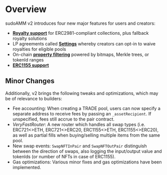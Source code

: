 # Overview

sudoAMM v2 introduces four new major features for users and creators:

* [**Royalty support**](royalties.md) for ERC2981-compliant collections, plus fallback royalty solutions
* LP agreements called [**Settings**](settings.md) whereby creators can opt-in to waive royalties for eligible pools
* On-chain [**property filtering**](properties.md) powered by bitmaps, Merkle trees, or tokenId ranges
* [**ERC1155 support**](erc1155.md)

## Minor Changes

Additionally, v2 brings the following tweaks and optimizations, which may be of relevance to builders:

* Fee accounting: When creating a TRADE pool, users can now specify a separate address to receive fees by passing an `_assetRecipient`. If unspecified, fees still accrue to the pair contract.
* *VeryFastRouter*: A new router which handles all swap types (i.e. ERC721<>ETH, ERC721<>ERC20, ERC1155<>ETH, ERC1155<>ERC20), as well as partial fills when buying/selling multiple items from the same pool.
* New swap events: `SwapNFTInPair` and `SwapNFTOutPair` distinguish between the direction of swaps, also logging the input/output value and tokenIds (or number of NFTs in case of ERC1155).
* Gas optimizations: Various minor fixes and gas optimizations have been implemented.